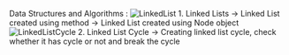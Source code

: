 Data Structures and Algorithms :
![LinkedList](https://github.com/user-attachments/assets/15c948a2-0646-4ff9-8555-72c4249671b6)
    1. Linked Lists
        -> Linked List created using method
        -> Linked List created using Node object
![LinkedListCycle](https://github.com/user-attachments/assets/64a847e8-c89e-442c-829a-3fd773ce1cf3)
    2. Linked List Cycle
        -> Creating linked list cycle, check whether it has cycle or not and break the cycle

